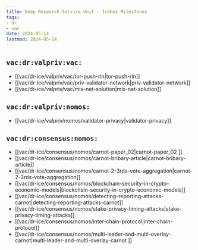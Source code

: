 ```yaml
---
title: Deep Research Service Unit - Icebox Milestones
tags:
- dr
- vac
date: 2024-05-14
lastmod: 2024-05-14
---
```


## `vac:dr:valpriv:vac:`

* [[vac/dr-ice/valpriv/vac/tor-push-rln|tor-push-rln]]
* [[vac/dr-ice/valpriv/vac/priv-validator-network|priv-validator-network]]
* [[vac/dr-ice/valpriv/vac/mix-net-solution|mix-net-solution]]

## `vac:dr:valpriv:nomos:`

* [[vac/dr-ice/valpriv/nomos/validator-privacy|validator-privacy]]

## `vac:dr:consensus:nomos:`

* [[vac/dr-ice/consensus/nomos/carnot-paper_02|carnot-paper_02 ]]
* [[vac/dr-ice/consensus/nomos/carnot-bribary-article|carnot-bribary-article]]
* [[vac/dr-ice/consensus/nomos/carnot-2-3rds-vote-aggregation|carnot-2-3rds-vote-aggregation]]
* [[vac/dr-ice/consensus/nomos/blockchain-security-in-crypto-economic-models|blockchain-security-in-crypto-economic-models]]
* [[vac/dr-ice/consensus/nomos/detecting-reporting-attacks-carnot|detecting-reporting-attacks-carnot]]
* [[vac/dr-ice/consensus/nomos/stake-privacy-timing-attacks|stake-privacy-timing-attacks]]
* [[vac/dr-ice/consensus/nomos/inter-chain-protocol|inter-chain-protocol]]
* [[vac/dr-ice/consensus/nomos/multi-leader-and-multi-overlay-carnot|multi-leader-and-multi-overlay-carnot ]]

